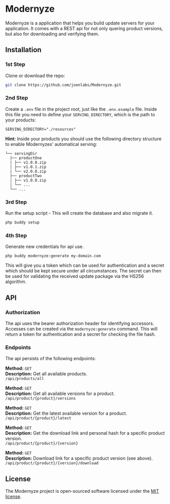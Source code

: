 # Modernyze
Modernyze is a application that helps you build update servers for your application. 
It comes with a REST api for not only quering product versions, but also for downloading and verifying them.  
## Installation
### 1st Step
Clone or download the repo: 
```bash
git clone https://github.com/joonlabs/Modernyze.git
```
### 2nd Step
Create a `.env` file in the project root, just like the `.env.example` file.
Inside this file you need to define your `SERVING_DIRECTORY`, which is the path to your products:
```dotenv
SERVING_DIRECTORY="./resources"
```
**Hint:** Inside your products you should use the following directory structure to enable Modernyzes' automatical serving:
```
└── servingDir
  ├── productOne
  | ├── v1.0.0.zip
  | ├── v1.0.1.zip
  | └── v2.0.0.zip
  ├── productTwo
  | ├── v1.0.0.zip
  | └── ...
  └── ...
```

### 3rd Step
Run the setup script - This will create the database and also migrate it.
```bash
php buddy setup
```

### 4th Step
Generate new credentials for api use.
```
php buddy modernyze:generate my-domain.com
```
This will give you a token which can be used for authentication and a secret which should be kept secure under all circumstances. 
The secret can then be used for validating the received update package via the HS256 algorithm.

## API
### Authorization
The api uses the bearer authorization header for identifying accessors. 
Accesses can be created via the `modernyze:generate` command. This will return a token for authentication and a secret for checking the file hash.
### Endpoints
The api persists of the following endpoints:

**Method:** `GET`  
**Description:** Get all available products.  
`/api/products/all`

**Method:** `GET`  
**Description:** Get all available versions for a product.  
`/api/product/{product}/versions`

**Method:** `GET`  
**Description:** Get the latest available version for a product.  
`/api/product/{product}/latest`

**Method:** `GET`  
**Description:** Get the download link and personal hash for a specific product version.  
`/api/product/{product}/{version}`

**Method:** `GET`  
**Description:** Download link for a specific product version (see above).  
`/api/product/{product}/{version}/download`



## License
The Modernyze project is open-sourced software licensed under the [MIT license](LICENSE).
